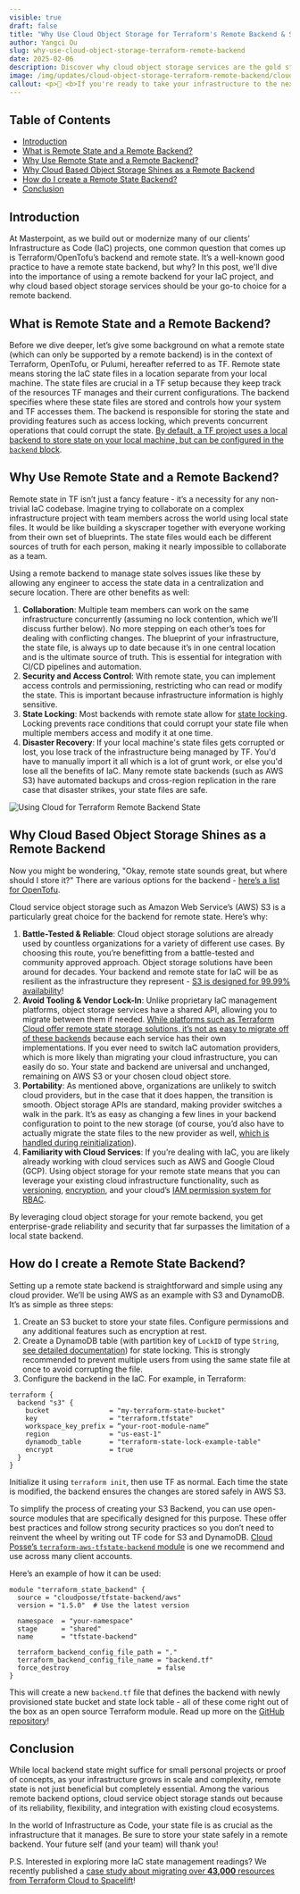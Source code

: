 ```yaml
---
visible: true
draft: false
title: "Why Use Cloud Object Storage for Terraform's Remote Backend & State"
author: Yangci Ou
slug: why-use-cloud-object-storage-terraform-remote-backend
date: 2025-02-06
description: Discover why cloud object storage services are the gold standard for Terraform or OpenTofu’s remote state and backend, including the benefits and an example using AWS S3 & DynamoDB.
image: /img/updates/cloud-object-storage-terraform-remote-backend/cloud-object-storage-for-terraform-remote-backend.webp
callout: <p>👋 <b>If you're ready to take your infrastructure to the next level, we're here to help. We love to work together with engineering teams to help them build well-documented, scalable, automated IaC that make their jobs easier. <a href='/contact'>Get in touch!</a></p>
---
```


<h2>Table of Contents</h2>

- [Introduction](#introduction)
- [What is Remote State and a Remote Backend?](#what-is-remote-state-and-a-remote-backend)
- [Why Use Remote State and a Remote Backend?](#why-use-remote-state-and-a-remote-backend)
- [Why Cloud Based Object Storage Shines as a Remote Backend](#why-cloud-based-object-storage-shines-as-a-remote-backend)
- [How do I create a Remote State Backend?](#how-do-i-create-a-remote-state-backend)
- [Conclusion](#conclusion)

## Introduction

At Masterpoint, as we build out or modernize many of our clients’ Infrastructure as Code (IaC) projects, one common question that comes up is Terraform/OpenTofu’s backend and remote state. It’s a well-known good practice to have a remote state backend, but why? In this post, we'll dive into the importance of using a remote backend for your IaC project, and why cloud based object storage services should be your go-to choice for a remote backend.

## What is Remote State and a Remote Backend?

Before we dive deeper, let’s give some background on what a remote state (which can only be supported by a remote backend) is in the context of  Terraform, OpenTofu, or Pulumi, hereafter referred to as TF. Remote state means storing the IaC state files in a location separate from your local machine. The state files are crucial in a TF setup because they keep track of the resources TF manages and their current configurations. The backend specifies where these state files are stored and controls how your system and TF accesses them. The backend is responsible for storing the state and providing features such as access locking, which prevents concurrent operations that could corrupt the state. [By default, a TF project uses a local backend to store state on your local machine, but can be configured in the `backend` block](https://opentofu.org/docs/language/settings/backends/configuration).

## Why Use Remote State and a Remote Backend?

Remote state in TF isn’t just a fancy feature - it’s a necessity for any non-trivial IaC codebase. Imagine trying to collaborate on a complex infrastructure project with team members across the world using local state files. It would be like building a skyscraper together with everyone working from their own set of blueprints. The state files would each be different sources of truth for each person, making it nearly impossible to collaborate as a team.

Using a remote backend to manage state solves issues like these by allowing any engineer to access the state data in a centralization and secure location. There are other benefits as well:

1. **Collaboration**: Multiple team members can work on the same infrastructure concurrently (assuming no lock contention, which we’ll discuss further below). No more stepping on each other’s toes for dealing with conflicting changes. The blueprint of your infrastructure, the state file, is always up to date because it’s in one central location and is the ultimate source of truth. This is essential for integration with CI/CD pipelines and automation.
2. **Security and Access Control**: With remote state, you can implement access controls and permissioning, restricting who can read or modify the state. This is important because infrastructure information is highly sensitive.
3. **State Locking**: Most backends with remote state allow for [state locking](https://opentofu.org/docs/language/state/locking/). Locking prevents race conditions that could corrupt your state file when multiple members access and modify it at one time.
4. **Disaster Recovery**: If your local machine's state files gets corrupted or lost, you lose track of the infrastructure being managed by TF. You'd have to manually import it all which is a lot of grunt work, or else you'd lose all the benefits of IaC. Many remote state backends (such as AWS S3) have automated backups and cross-region replication in the rare case that disaster strikes, your state files are safe.

![Using Cloud for Terraform Remote Backend State](/img/updates/cloud-object-storage-terraform-remote-backend/aws-s3-terraform-remote-backend.png)


## Why Cloud Based Object Storage Shines as a Remote Backend
Now you might be wondering, "Okay, remote state sounds great, but where should I store it?" There are various options for the backend - [here’s a list for OpenTofu](https://opentofu.org/docs/language/settings/backends/configuration/).

Cloud service object storage such as Amazon Web Service’s (AWS) S3 is a particularly great choice for the backend for remote state. Here’s why:

1. **Battle-Tested & Reliable**: Cloud object storage solutions are already used by countless organizations for a variety of different use cases. By choosing this route, you’re benefitting from a battle-tested and community approved approach. Object storage solutions have been around for decades. Your backend and remote state for IaC will be as resilient as the infrastructure they represent - [S3 is designed for 99.99% availability](https://docs.aws.amazon.com/AmazonS3/latest/userguide/DataDurability.html)!
2. **Avoid Tooling & Vendor Lock-In**: Unlike proprietary IaC management platforms, object storage services have a shared API, allowing you to migrate between them if needed. [While platforms such as Terraform Cloud offer remote state storage solutions, it’s not as easy to migrate off of these backends](https://masterpoint.io/updates/how-to-migrate-off-tfc/) because each service has their own implementations. If you ever need to switch IaC automation providers, which is more likely than migrating your cloud infrastructure, you can easily do so. Your state and backend are universal and unchanged, remaining on AWS S3 or your chosen cloud object store.
3. **Portability**: As mentioned above, organizations are unlikely to switch cloud providers, but in the case that it does happen, the transition is smooth. Object storage APIs are standard, making provider switches a walk in the park. It’s as easy as changing a few lines in your backend configuration to point to the new storage (of course, you’d also have to actually migrate the state files to the new provider as well, [which is handled during reinitialization](https://developer.hashicorp.com/terraform/language/backend#change-configuration)).
4. **Familiarity with Cloud Services**: If you’re dealing with IaC, you are likely already working with cloud services such as AWS and Google Cloud (GCP). Using object storage for your remote state means that you can leverage your existing cloud infrastructure functionality, such as [versioning](https://docs.aws.amazon.com/AmazonS3/latest/userguide/Versioning.html), [encryption](https://docs.aws.amazon.com/AmazonS3/latest/userguide/UsingEncryption.html), and your cloud’s [IAM permission system for RBAC](https://docs.aws.amazon.com/prescriptive-guidance/latest/saas-multitenant-api-access-authorization/access-control-types.html#rbac).

By leveraging cloud object storage for your remote backend, you get enterprise-grade reliability and security that far surpasses the limitation of a local state backend.

## How do I create a Remote State Backend?
Setting up a remote state backend is straightforward and simple using any cloud provider. We’ll be using AWS as an example with S3 and DynamoDB. It’s as simple as three steps:

1. Create an S3 bucket to store your state files. Configure permissions and any additional features such as encryption at rest.
2. Create a DynamoDB table (with partition key of `LockID` of type `String`, [see detailed documentation](https://developer.hashicorp.com/terraform/language/backend/s3#dynamodb_table)) for state locking. This is strongly recommended to prevent multiple users from using the same state file at once to avoid corrupting the file.
3. Configure the backend in the IaC. For example, in Terraform:
```hcl
terraform {
  backend "s3" {
    bucket               = "my-terraform-state-bucket"
    key                  = "terraform.tfstate"
    workspace_key_prefix = “your-root-module-name”
    region               = "us-east-1"
    dynamodb_table       = "terraform-state-lock-example-table"
    encrypt              = true
  }
}
```

Initialize it using `terraform init`, then use TF as normal. Each time the state is modified, the backend ensures the changes are stored safely in AWS S3.

To simplify the process of creating your S3 Backend, you can use open-source modules that are specifically designed for this purpose. These offer  best practices and follow strong security practices so you don’t need to reinvent the wheel by writing out TF code for S3 and DynamoDB. [Cloud Posse’s `terraform-aws-tfstate-backend` module](https://github.com/cloudposse/terraform-aws-tfstate-backend) is one we recommend and use across many client accounts.

Here’s an example of how it can be used:
```hcl
module "terraform_state_backend" {
  source = "cloudposse/tfstate-backend/aws"
  version = "1.5.0"  # Use the latest version

  namespace  = "your-namespace"
  stage      = "shared"
  name       = "tfstate-backend"

  terraform_backend_config_file_path = "."
  terraform_backend_config_file_name = "backend.tf"
  force_destroy                      = false
}
```

This will create a new `backend.tf` file that defines the backend with newly provisioned state bucket and state lock table - all of these come right out of the box as an open source Terraform module. Read up more on the [GitHub repository](https://github.com/cloudposse/terraform-aws-tfstate-backend)!

## Conclusion

While local backend state might suffice for small personal projects or proof of concepts, as your infrastructure grows in scale and complexity, remote state is not just beneficial but completely essential. Among the various remote backend options, cloud service object storage stands out because of its reliability, flexibility, and integration with existing cloud ecosystems.

In the world of Infrastructure as Code, your state file is as crucial as the infrastructure that it manages. Be sure to store your state safely in a remote backend. Your future self (and your team) will thank you!

P.S. Interested in exploring more IaC state management readings? We recently published a [case study about migrating over **43,000** resources from Terraform Cloud to Spacelift](https://masterpoint.io/power-digital-case-study/)!
